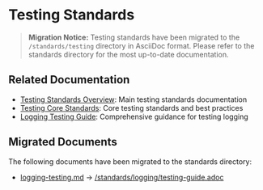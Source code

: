 # Testing Standards

> **Migration Notice:** Testing standards have been migrated to the `/standards/testing` directory in AsciiDoc format. Please refer to the standards directory for the most up-to-date documentation.

## Related Documentation

- [Testing Standards Overview](/standards/testing/README.adoc): Main testing standards documentation
- [Testing Core Standards](/standards/testing/core-standards.adoc): Core testing standards and best practices
- [Logging Testing Guide](/standards/logging/testing-guide.adoc): Comprehensive guidance for testing logging

## Migrated Documents

The following documents have been migrated to the standards directory:

- [logging-testing.md](logging-testing.md) → [/standards/logging/testing-guide.adoc](/standards/logging/testing-guide.adoc)
